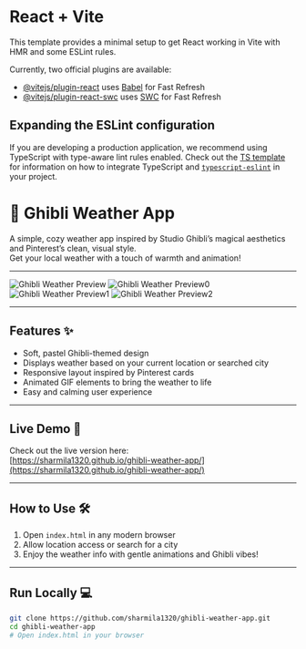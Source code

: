 # React + Vite

This template provides a minimal setup to get React working in Vite with HMR and some ESLint rules.

Currently, two official plugins are available:

- [@vitejs/plugin-react](https://github.com/vitejs/vite-plugin-react/blob/main/packages/plugin-react) uses [Babel](https://babeljs.io/) for Fast Refresh
- [@vitejs/plugin-react-swc](https://github.com/vitejs/vite-plugin-react/blob/main/packages/plugin-react-swc) uses [SWC](https://swc.rs/) for Fast Refresh

## Expanding the ESLint configuration

If you are developing a production application, we recommend using TypeScript with type-aware lint rules enabled. Check out the [TS template](https://github.com/vitejs/vite/tree/main/packages/create-vite/template-react-ts) for information on how to integrate TypeScript and [`typescript-eslint`](https://typescript-eslint.io) in your project.



# 🌿 Ghibli Weather App

A simple, cozy weather app inspired by Studio Ghibli’s magical aesthetics and Pinterest’s clean, visual style.  
Get your local weather with a touch of warmth and animation!

---

![Ghibli Weather Preview](assets/preview.png)
![Ghibli Weather Preview0](assets/preview(0).png)
![Ghibli Weather Preview1](assets/preview(1).png)
![Ghibli Weather Preview2](assets/preview(2).png)


---

## Features ✨

- Soft, pastel Ghibli-themed design  
- Displays weather based on your current location or searched city  
- Responsive layout inspired by Pinterest cards  
- Animated GIF elements to bring the weather to life  
- Easy and calming user experience

---

## Live Demo 🚀

Check out the live version here:  
[https://sharmila1320.github.io/ghibli-weather-app/](https://sharmila1320.github.io/ghibli-weather-app/)

---

## How to Use 🛠️

1. Open `index.html` in any modern browser  
2. Allow location access or search for a city  
3. Enjoy the weather info with gentle animations and Ghibli vibes!

---

## Run Locally 💻

```bash
git clone https://github.com/sharmila1320/ghibli-weather-app.git
cd ghibli-weather-app
# Open index.html in your browser

